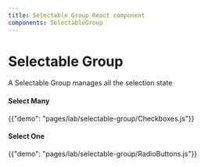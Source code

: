 ```yaml
---
title: Selectable Group React component
components: SelectableGroup
---
```


# Selectable Group

<p class="description">A Selectable Group manages all the selection state</p>

#### Select Many

{{"demo": "pages/lab/selectable-group/Checkboxes.js"}}

#### Select One

{{"demo": "pages/lab/selectable-group/RadioButtons.js"}}

